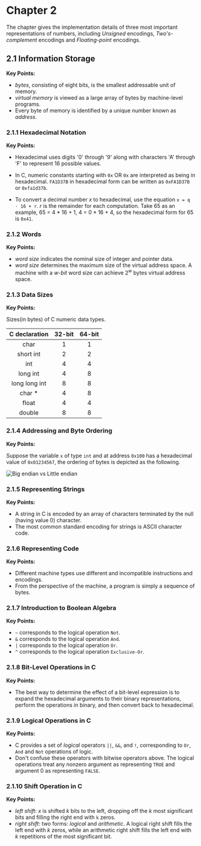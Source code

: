 # Chapter 2

The chapter gives the implementation details of three most important representations of numbers, including *Unsigned* encodings, *Two's-complement* encodings and *Floating-point* encodings.

## 2.1 Information Storage

**Key Points:**

* *bytes*, consisting of eight bits, is the smallest addressable unit of memory.
* *virtual memory* is viewed as a large array of bytes by machine-level programs.
* Every byte of memory is identified by a unique number known as *address*.

### 2.1.1 Hexadecimal Notation

**Key Points:**

* Hexadecimal uses digits '0' through '9' along with characters 'A' through 'F' to represent 16 possible values.

* In C, numeric constants starting with `0x` OR `0x` are interpreted as being in hexadecimal. `FA1D37B` in hexadecimal form can be written as `0xFA1D37B` or `0xfa1d37b`. 
* To convert a decimal number *x* to hexadecimal, use the equation `x = q · 16 + r`. *r* is the remainder for each computation. Take 65 as an example, 65 = 4 * 16 + 1, 4 = 0 * 16 + 4, so the hexadecimal form for 65 is `0x41`.

### 2.1.2 Words

**Key Points:**

* *word size* indicates the nominal size of integer and pointer data.
* *word size* determines the maximum size of the virtual address space. A machine with a *w-bit* word size can achieve $2^{w}$ bytes virtual address space.

### 2.1.3 Data Sizes

**Key Points:**

Sizes(in bytes) of C numeric data types.

| C declaration | 32-bit | 64-bit |
| :-----------: | :----: | :----: |
|     char      |   1    |   1    |
|   short int   |   2    |   2    |
|      int      |   4    |   4    |
|   long int    |   4    |   8    |
| long long int |   8    |   8    |
|    char *     |   4    |   8    |
|     float     |   4    |   4    |
|    double     |   8    |   8    |

### 2.1.4 Addressing and Byte Ordering

**Key Points:**

Suppose the variable `x` of type `int` and at address `0x100` has a hexadecimal value of `0x01234567`, the ordering of bytes is depicted as the following.

![Big endian vs Little endian](https://images.app.goo.gl/iRqLT62oohd9P6Eq8)

### 2.1.5 Representing Strings

**Key Points:**

* A string in C is encoded by an array of characters terminated by the null (having value 0) character.
* The most common standard encoding for strings is ASCII character code.

### 2.1.6 Representing Code

**Key Points:**

* Different machine types use different and incompatible instructions and encodings.
* From the perspective of the machine, a program is simply a sequence of bytes.

### 2.1.7 Introduction to Boolean Algebra

**Key Points:**

* `~` corresponds to the logical operation `Not`.
* `&` corresponds to the logical operation `And`.
* `|` corresponds to the logical operation `Or`.
* `^` corresponds to the logical operation `Exclusive-Or`.

### 2.1.8 Bit-Level Operations in C

**Key Points:**

* The best way to determine the effect of a bit-level expression is to expand the hexadecimal arguments to their binary representations, perform the operations in binary, and then convert back to hexadecimal.

### 2.1.9 Logical Operations in C

**Key Points:**

* C provides a set of *logical* operators `||`, `&&`, and `!`, corresponding to `Or`, `And` and `Not` operations of logic.
* Don't confuse these operators with bitwise operators above. The logical operations treat any nonzero argument as representing `TRUE` and argument 0 as representing `FALSE`.

### 2.1.10 Shift Operation in C

**Key Points:**

* *left shift*: *x* is shifted *k* bits to the left, dropping off the *k* most significant bits and filling the right end with `k` zeros.
* *right shift*: two forms: *logical* and *arithmetic*. A logical right shift fills the left end with *k* zeros, while an arithmetic right shift fills the left end with *k* repetitions of the most significant bit.

